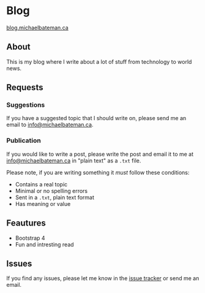 # Blog
[blog.michaelbateman.ca](https://blog.michaelbateman.ca)

## About
This is my blog where I write about a lot of stuff from technology to world news.

## Requests
### Suggestions
If you have a suggested topic that I should write on, please send me an email to [info@michaelbateman.ca](mailto:info@michaelbateman.ca).

### Publication
If you would like to write a post, please write the post and email it to me at [info@michaelbateman.ca](mailto:info@michaelbateman.ca) in "plain text" as a `.txt` file.

Please note, if you are writing something it *must* follow these conditions:
* Contains a real topic
* Minimal or no spelling errors
* Sent in a `.txt`, plain text format
* Has meaning or value

## Feautures
* Bootstrap 4
* Fun and intresting read

## Issues
If you find any issues, please let me know in the [issue tracker](https://github.com/michael-bateman/blog/issues) or send me an email.
